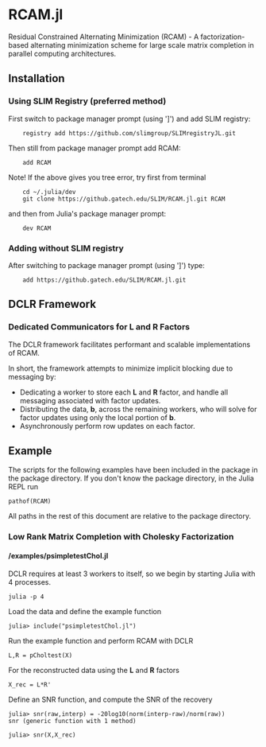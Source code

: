 # RCAM.jl

Residual Constrained Alternating Minimization (RCAM) - A factorization-based alternating minimization scheme for large scale matrix completion in parallel computing architectures.

## Installation


### Using SLIM Registry (preferred method) ###

First switch to package manager prompt (using ']') and add SLIM registry:

```
	registry add https://github.com/slimgroup/SLIMregistryJL.git
```

Then still from package manager prompt add RCAM:

```
	add RCAM
```

Note! If the above gives you tree error, try first from terminal

```
	cd ~/.julia/dev
	git clone https://github.gatech.edu/SLIM/RCAM.jl.git RCAM
```

and then from Julia's package manager prompt:

```
	dev RCAM
```
	


### Adding without SLIM registry ###

After switching to package manager prompt (using ']') type:

```
	add https://github.gatech.edu/SLIM/RCAM.jl.git
```

## DCLR Framework
### Dedicated Communicators for L and R Factors

The DCLR framework facilitates performant and scalable implementations of RCAM.

In short, the framework attempts to minimize implicit blocking due to messaging by:
    
* Dedicating a worker to store each **L** and **R** factor, and handle all messaging associated with factor updates.
* Distributing the data, **b**, across the remaining workers, who will solve for factor updates using only the local portion of **b**.
* Asynchronously perform row updates on each factor.

## Example

The scripts for the following examples have been included in the package in the package directory. 
If you don't know the package directory, in the Julia REPL run

    pathof(RCAM)

All paths in the rest of this document are relative to the package directory.

### Low Rank Matrix Completion with Cholesky Factorization 
#### /examples/psimpletestChol.jl

DCLR requires at least 3 workers to itself, so we begin by starting Julia with 4 processes.

    julia -p 4

Load the data and define the example function
    
    julia> include("psimpletestChol.jl")

Run the example function and perform RCAM with DCLR

    L,R = pCholtest(X)

For the reconstructed data using the **L** and **R** factors

    X_rec = L*R'

Define an SNR function, and compute the SNR of the recovery

    julia> snr(raw,interp) = -20log10(norm(interp-raw)/norm(raw))
    snr (generic function with 1 method)

    julia> snr(X,X_rec)

